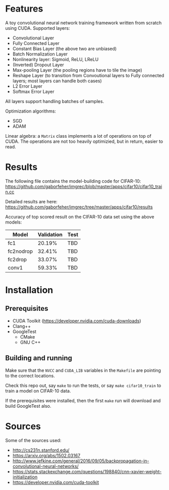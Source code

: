 # Features

A toy convolutional neural network training framework written from scratch using CUDA. Supported layers:
* Convolutional Layer
* Fully Connected Layer
* Constant Bias Layer (the above two are unbiased)
* Batch Normalization Layer
* Nonlinearity layer: Sigmoid, ReLU, LReLU
* (Inverted) Dropout Layer
* Max-pooling Layer (the pooling regions have to tile the image)
* Reshape Layer (to transition from Convoutional layers to Fully connected layers; most layers can handle both cases)
* L2 Error Layer
* Softmax Error Layer

All layers support handling batches of samples.

Optimization algorithms:
* SGD
* ADAM

Linear algebra: a `Matrix` class implements a lot of operations on top of CUDA. The operations are not too
heavily optimizied, but in return, easier to read.

# Results

The following file contains the model-building code for CIFAR-10:
https://github.com/gaborfeher/imgrec/blob/master/apps/cifar10/cifar10_train.cc

Detailed results are here:
https://github.com/gaborfeher/imgrec/tree/master/apps/cifar10/results

Accuracy of top scored result on the CIFAR-10 data set using the above models:

| Model | Validation | Test |
| --- | --- | --- |
| fc1 | 20.19% | TBD |
| fc2nodrop | 32.41% | TBD |
| fc2drop | 33.07% | TBD |
| conv1 | 59.33% | TBD |

# Installation

## Prerequisites

* CUDA Toolkit (https://developer.nvidia.com/cuda-downloads)
* Clang++
* GoogleTest
  * CMake
  * GNU C++

## Building and running

Make sure that the `NVCC` and `CUDA_LIB` variables in the `Makefile` are pointing to the correct locations.

Check this repo out, say `make` to run the tests, or say `make cifar10_train` to train a model on CIFAR-10 data.

If the prerequisites were installed, then the first `make` run will download and build GoogleTest also.

# Sources

Some of the sources used:
* http://cs231n.stanford.edu/
* https://arxiv.org/abs/1502.03167
* http://www.jefkine.com/general/2016/09/05/backpropagation-in-convolutional-neural-networks/
* https://stats.stackexchange.com/questions/198840/cnn-xavier-weight-initialization
* https://developer.nvidia.com/cuda-toolkit
